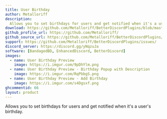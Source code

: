 ```yaml
---
title: User Birthday
author: Metalloriff
description:
  Allows you to set birthdays for users and get notified when it's a user's birthday.
download: https://github.com/Metalloriff/BetterDiscordPlugins/blob/master/UserBirthdays.plugin.js
github_profile_url: https://github.com/Metalloriff/
github_source_url: https://github.com/Metalloriff/BetterDiscordPlugins/blob/master/UserBirthdays.plugin.js
support: https://github.com/Metalloriff/BetterDiscordPlugins/issues/
discord_server: https://discord.gg/yNqzuJa
software: [BandagedBD, EnhancedDiscord, BetterDiscord]
images:
  - name: User Birthday Preview
    image: https://i.imgur.com/9pDhYlm.png
  - name: User Birthday Preview - Birthday Popup with Description
    image: https://i.imgur.com/RqPbbgS.png
  - name: User Birthday Preview - Add Birthday
    image: https://i.imgur.com/s4Dgsxf.png
ghcommentid: 66
layout: product
---
```

Allows you to set birthdays for users and get notified when it's a user's birthday.